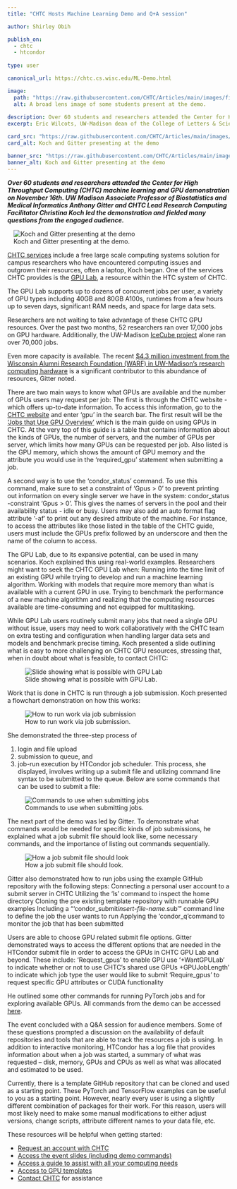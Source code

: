 ```yaml
---
title: "CHTC Hosts Machine Learning Demo and Q+A session"

author: Shirley Obih

publish_on:
  - chtc
  - htcondor
  
type: user

canonical_url: https://chtc.cs.wisc.edu/ML-Demo.html

image:
  path: "https://raw.githubusercontent.com/CHTC/Articles/main/images/firstmldemoimage.png"
  alt: A broad lens image of some students present at the demo. 
  
description: Over 60 students and researchers attended the Center for High Throughput Computing (CHTC) machine learning and GPU demonstration on November 16th.
excerpt: Eric Wilcots, UW-Madison dean of the College of Letters & Science and the Mary C. Jacoby Professor of Astronomy, dazzles the HTCondor Week 2022 audience. 

card_src: "https://raw.githubusercontent.com/CHTC/Articles/main/images/firstmldemoimage.png"
card_alt: Koch and Gitter presenting at the demo

banner_src: "https://raw.githubusercontent.com/CHTC/Articles/main/images/demobanner.png"
banner_alt: Koch and Gitter presenting at the demo
---
```

***Over 60 students and researchers attended the Center for High Throughput Computing (CHTC) machine learning and GPU demonstration on November 16th. UW Madison Associate Professor of Biostatistics and Medical Informatics Anthony Gitter and CHTC Lead Research Computing Facilitator Christina Koch led the demonstration and fielded many questions from the engaged audience.***

  <figure class="figure float-end" style="margin-left: 1em;">
  <img src='https://raw.githubusercontent.com/CHTC/Articles/main/images/firstmldemoimage.png' class="figure-img img-fluid rounded" alt="Koch and Gitter presenting at the demo">
  <figcaption class="figure-caption">Koch and Gitter presenting at the demo.<br/></figcaption>
</figure>

[CHTC services](https://chtc.cs.wisc.edu/uw-research-computing/) include a free large scale computing systems solution for campus researchers who have encountered computing issues and outgrown their resources, often a laptop, Koch began. One of the services CHTC provides is the [GPU Lab](https://chtc.cs.wisc.edu/uw-research-computing/gpu-lab.html), a resource within the HTC system of CHTC. 

The GPU Lab supports up to dozens of concurrent jobs per user, a variety of GPU types including 40GB and 80GB A100s, runtimes from a few hours up to seven days, significant RAM needs, and space for large data sets.

Researchers are not waiting to take advantage of these CHTC GPU resources. Over the past two months, 52 researchers ran over 17,000 jobs on GPU hardware. Additionally, the UW-Madison [IceCube project](https://icecube.wisc.edu) alone ran over 70,000 jobs.

Even more capacity is available. The recent [$4.3 million investment from the Wisconsin Alumni Research Foundation (WARF) in UW-Madison’s research computing hardware](https://chtc.cs.wisc.edu/DoIt-Article-Summary.html) is a significant contributor to this abundance of resources, Gitter noted.

There are two main ways to know what GPUs are available and the number of GPUs users may request per job:
The first is through the CHTC website - which offers up-to-date information. To access this information, go to the [CHTC website](https://chtc.cs.wisc.edu) and enter ‘gpu’ in the search bar. The first result will be the [‘Jobs that Use GPU Overview’](https://chtc.cs.wisc.edu/uw-research-computing/gpu-jobs.html) which is the main guide on using GPUs in CHTC. At the very top of this guide is a table that contains information about the kinds of GPUs, the number of servers, and the number of GPUs per server, which limits how many GPUs can be requested per job. Also listed is the GPU memory, which shows the amount of GPU memory and the attribute you would use in the ‘required_gpu’ statement when submitting a job. 

A second way is to use the ‘condor_status’ command. To use this command, make sure to set a constraint of ‘Gpus > 0’ to prevent printing out information on every single server we have in the system: condor_status -constraint ‘Gpus > 0’. This gives the names of servers in the pool and their availability status - idle or busy. Users may also add an auto format flag attribute ‘-af’ to print out any desired attribute of the machine. For instance, to access the attributes like those listed in the table of the CHTC guide, users must include the GPUs prefix followed by an underscore and then the name of the column to access.

The GPU Lab, due to its expansive potential, can be used in many scenarios. Koch explained this using real-world examples. Researchers might want to seek the CHTC GPU Lab when:
Running into the time limit of an existing GPU while trying to develop and run a machine learning algorithm.
Working with models that require more memory than what is available with a current GPU in use.
Trying to benchmark the performance of a new machine algorithm and realizing that the computing resources available are time-consuming and not equipped for multitasking. 

While GPU Lab users routinely submit many jobs that need a single GPU without issue, users may need to work collaboratively with the CHTC team on extra testing and configuration when handling larger data sets and models and benchmark precise timing. Koch presented a slide outlining what is easy to more challenging on CHTC GPU resources, stressing that, when in doubt about what is feasible, to contact CHTC:
  
  <figure>
  <img src="https://raw.githubusercontent.com/CHTC/Articles/main/images/mldemowhatspossible.png" alt="Slide showing what is possible with GPU Lab"/>
  <figcaption class="figure-caption">Slide showing what is possible with GPU Lab.<br/></figcaption>
</figure>

Work that is done in CHTC is run through a job submission. Koch presented a flowchart demonstration on how this works:
<figure>
  <img src="https://raw.githubusercontent.com/CHTC/Articles/main/images/jobsubmission.png" alt="How to run work via job submission"/>
  <figcaption class="figure-caption">How to run work via job submission.<br/></figcaption>
</figure>



She demonstrated the three-step process of
1. login and file upload
2. submission to queue, and 
3. job-run execution by HTCondor job scheduler. 
This process, she displayed, involves writing up a submit file and utilizing command line syntax to be submitted to the queue. Below are some commands that can be used to submit a file:
<figure>
  <img src="https://raw.githubusercontent.com/CHTC/Articles/main/images/submittingjobs.png" alt="Commands to use when submitting jobs"/>
  <figcaption class="figure-caption">Commands to use when submitting jobs.<br/></figcaption>
  </figure>


The next part of the demo was led by Gitter. To demonstrate what commands would be needed for specific kinds of job submissions, he explained what a job submit file should look like, some necessary commands, and the importance of listing out commands sequentially.
<figure>
  <img src="https://raw.githubusercontent.com/CHTC/Articles/main/images/jobsubmitfile.png" alt="How a job submit file should look"/>
  <figcaption class="figure-caption">How a job submit file should look.<br/></figcaption>
</figure>

Gitter also demonstrated how to run jobs using the example GitHub repository with the following steps:
Connecting a personal user account to a submit server in CHTC 
Utilizing the ‘ls’ command to inspect the home directory
Cloning the pre existing template repository with runnable GPU examples
Including a “‘condor_submit*insert-file-name*.sub’” command line to define the job the user wants to run
Applying the ‘condor_q’command to monitor the job that has been submitted

Users are able to choose GPU related submit file options. Gitter demonstrated ways to access the different options that are needed in the HTCondor submit file in order to access the GPUs in CHTC GPU Lab and beyond. These include:
‘Request_gpus’ to enable GPU use
‘+WantGPULab’ to indicate whether or not to use CHTC’s shared use GPUs
+GPUJobLength’ to indicate which job type the user would like to submit
‘Require_gpus’ to request specific GPU attributes or CUDA functionality 

He outlined some other commands for running PyTorch jobs and for exploring available GPUs. All commands from the demo can be accessed [here](https://docs.google.com/presentation/d/1pdE3oT539iOjxuIRvGeUjQ_GcaiD00r4iCOdp65PPME/edit#slide=id.p). 

The event concluded with a Q&A session for audience members. Some of these questions prompted a discussion on the availability of default repositories and tools that are able to track the resources a job is using. In addition to interactive monitoring, HTCondor has a log file that provides information about when a job was started, a summary of what was requested – disk, memory, GPUs and CPUs as well as what was allocated and estimated to be used. 

Currently, there is a template GitHub repository that can be cloned and used as a starting point. These PyTorch and TensorFlow examples can be useful to you as a starting point. However, nearly every user is using a slightly different combination of packages for their work. For this reason, users will most likely need to make some manual modifications to either adjust versions, change scripts, attribute different names to your data file, etc. 

These resources will be helpful when getting started:
- [Request an account with CHTC](https://chtc.cs.wisc.edu/uw-research-computing/form.html)
- [Access the event slides (including demo commands)](https://docs.google.com/presentation/d/1pdE3oT539iOjxuIRvGeUjQ_GcaiD00r4iCOdp65PPME/edit#slide=id.p)
- [Access a guide to assist with all your computing needs](https://chtc.cs.wisc.edu/uw-research-computing/guides)
- [Access to GPU templates](https://github.com/CHTC/templates-GPUs)
- [Contact CHTC](https://chtc.cs.wisc.edu/uw-research-computing/get-help.html) for assistance
